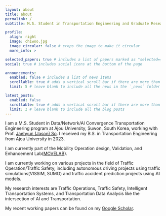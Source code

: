 ```yaml
---
layout: about
title: about
permalink: /
subtitle: M.S. Student in Transportation Engineering and Graduate Research Assistant at Ajou University-MOVELAB

profile:
  align: right
  image: chiwoo.jpg
  image_circular: false # crops the image to make it circular
  more_info: >

selected_papers: true # includes a list of papers marked as "selected={true}"
social: true # includes social icons at the bottom of the page

announcements:
  enabled: false # includes a list of news items
  scrollable: true # adds a vertical scroll bar if there are more than 3 news items
  limit: 5 # leave blank to include all the news in the `_news` folder

latest_posts:
  enabled: false
  scrollable: true # adds a vertical scroll bar if there are more than 3 new posts items
  limit: 3 # leave blank to include all the blog posts
---
```


I am a M.S. Student in Data/Network/AI Convergence Transportation Engineering program at Ajou University, Suwon, South Korea, working with Prof. [Jaehyun (Jason) So](https://movelab.ajou.ac.kr/people/1). I received my B.S. in Transportation Engineering from Ajou University in 2023.

I am currently part of the Mobility Operation design, Validation, and Enhancement Lab([MOVELAB](https://movelab.ajou.ac.kr)).

I am currently working on various projects in the field of Traffic Operation/Traffic Safety, including autonomous driving projects using traffic simulations(VISSIM, SUMO) and traffic accident prediction projects using AI models.

My research interests are Traffic Operations, Traffic Safety, Intelligent Transportation Systems, and Transportation Data Analysis like the intersection of AI and Transportation.

My recent working papers can be found on my [Google Scholar](https://scholar.google.co.kr/citations?user=dwmxOk0AAAAJ&hl=en).
